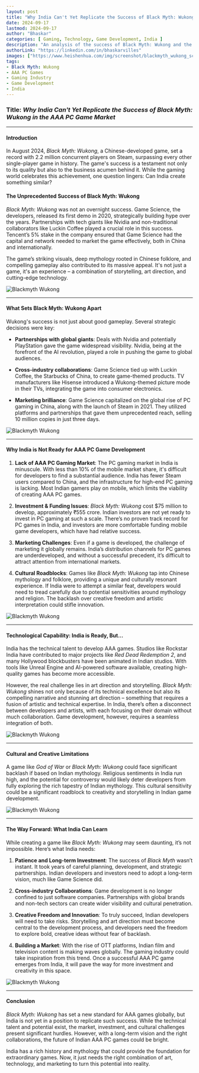```yaml
---
layout: post
title: "Why India Can't Yet Replicate the Success of Black Myth: Wukong in the AAA PC Game Market"
date: 2024-09-17
lastmod: 2024-09-17
author: "Bhaskar"
categories: [ Gaming, Technology, Game Development, India ]
description: "An analysis of the success of Black Myth: Wukong and the challenges India faces in replicating such success in the AAA PC game market."
authorLink: "https://linkedin.com/in/bhaskarvilles"
images: ["https://www.heishenhua.com/img/screenshot/blackmyth_wukong_screenshot_021.jpg"]  # Replace with an actual image link
tags:
- Black Myth: Wukong
- AAA PC Games
- Gaming Industry
- Game Development
- India
---
```


### Title: *Why India Can't Yet Replicate the Success of Black Myth: Wukong in the AAA PC Game Market*

---

#### Introduction
In August 2024, *Black Myth: Wukong*, a Chinese-developed game, set a record with 2.2 million concurrent players on Steam, surpassing every other single-player game in history. The game's success is a testament not only to its quality but also to the business acumen behind it. While the gaming world celebrates this achievement, one question lingers: Can India create something similar?

#### The Unprecedented Success of Black Myth: Wukong
*Black Myth: Wukong* was not an overnight success. Game Science, the developers, released its first demo in 2020, strategically building hype over the years. Partnerships with tech giants like Nvidia and non-traditional collaborators like Luckin Coffee played a crucial role in this success. Tencent’s 5% stake in the company ensured that Game Science had the capital and network needed to market the game effectively, both in China and internationally. 

The game’s striking visuals, deep mythology rooted in Chinese folklore, and compelling gameplay also contributed to its massive appeal. It's not just a game, it's an experience – a combination of storytelling, art direction, and cutting-edge technology.

![Blackmyth Wukong](https://www.heishenhua.com/img/screenshot/blackmyth_wukong_screenshot_019.jpg)

---

#### What Sets Black Myth: Wukong Apart
Wukong's success is not just about good gameplay. Several strategic decisions were key:

- **Partnerships with global giants**: Deals with Nvidia and potentially PlayStation gave the game widespread visibility. Nvidia, being at the forefront of the AI revolution, played a role in pushing the game to global audiences.
  
- **Cross-industry collaborations**: Game Science tied up with Luckin Coffee, the Starbucks of China, to create game-themed products. TV manufacturers like Hisense introduced a Wukong-themed picture mode in their TVs, integrating the game into consumer electronics.

- **Marketing brilliance**: Game Science capitalized on the global rise of PC gaming in China, along with the launch of Steam in 2021. They utilized platforms and partnerships that gave them unprecedented reach, selling 10 million copies in just three days.

![Blackmyth Wukong](https://www.heishenhua.com/img/screenshot/blackmyth_wukong_screenshot_020.jpg)

---

#### Why India is Not Ready for AAA PC Game Development

1. **Lack of AAA PC Gaming Market**: The PC gaming market in India is minuscule. With less than 10% of the mobile market share, it's difficult for developers to find a substantial audience. India has fewer Steam users compared to China, and the infrastructure for high-end PC gaming is lacking. Most Indian gamers play on mobile, which limits the viability of creating AAA PC games.

2. **Investment & Funding Issues**: *Black Myth: Wukong* cost $75 million to develop, approximately ₹555 crore. Indian investors are not yet ready to invest in PC gaming at such a scale. There’s no proven track record for PC games in India, and investors are more comfortable funding mobile game developers, which have had relative success.

3. **Marketing Challenges**: Even if a game is developed, the challenge of marketing it globally remains. India’s distribution channels for PC games are underdeveloped, and without a successful precedent, it’s difficult to attract attention from international markets.

4. **Cultural Roadblocks**: Games like *Black Myth: Wukong* tap into Chinese mythology and folklore, providing a unique and culturally resonant experience. If India were to attempt a similar feat, developers would need to tread carefully due to potential sensitivities around mythology and religion. The backlash over creative freedom and artistic interpretation could stifle innovation.

![Blackmyth Wukong](https://www.heishenhua.com/img/screenshot/blackmyth_wukong_screenshot_015.jpg)

---

#### Technological Capability: India is Ready, But...
India has the technical talent to develop AAA games. Studios like Rockstar India have contributed to major projects like *Red Dead Redemption 2*, and many Hollywood blockbusters have been animated in Indian studios. With tools like Unreal Engine and AI-powered software available, creating high-quality games has become more accessible.

However, the real challenge lies in art direction and storytelling. *Black Myth: Wukong* shines not only because of its technical excellence but also its compelling narrative and stunning art direction – something that requires a fusion of artistic and technical expertise. In India, there’s often a disconnect between developers and artists, with each focusing on their domain without much collaboration. Game development, however, requires a seamless integration of both.

![Blackmyth Wukong](https://www.heishenhua.com/img/screenshot/blackmyth_wukong_screenshot_014.jpg)

---

#### Cultural and Creative Limitations
A game like *God of War* or *Black Myth: Wukong* could face significant backlash if based on Indian mythology. Religious sentiments in India run high, and the potential for controversy would likely deter developers from fully exploring the rich tapestry of Indian mythology. This cultural sensitivity could be a significant roadblock to creativity and storytelling in Indian game development.

![Blackmyth Wukong](https://www.heishenhua.com/img/screenshot/blackmyth_wukong_screenshot_013.jpg)

---

#### The Way Forward: What India Can Learn
While creating a game like *Black Myth: Wukong* may seem daunting, it’s not impossible. Here’s what India needs:

1. **Patience and Long-term Investment**: The success of *Black Myth* wasn’t instant. It took years of careful planning, development, and strategic partnerships. Indian developers and investors need to adopt a long-term vision, much like Game Science did.

2. **Cross-industry Collaborations**: Game development is no longer confined to just software companies. Partnerships with global brands and non-tech sectors can create wider visibility and cultural penetration.

3. **Creative Freedom and Innovation**: To truly succeed, Indian developers will need to take risks. Storytelling and art direction must become central to the development process, and developers need the freedom to explore bold, creative ideas without fear of backlash.

4. **Building a Market**: With the rise of OTT platforms, Indian film and television content is making waves globally. The gaming industry could take inspiration from this trend. Once a successful AAA PC game emerges from India, it will pave the way for more investment and creativity in this space.

![Blackmyth Wukong](https://www.heishenhua.com/img/screenshot/blackmyth_wukong_screenshot_028.jpg)

---

#### Conclusion
*Black Myth: Wukong* has set a new standard for AAA games globally, but India is not yet in a position to replicate such success. While the technical talent and potential exist, the market, investment, and cultural challenges present significant hurdles. However, with a long-term vision and the right collaborations, the future of Indian AAA PC games could be bright.

India has a rich history and mythology that could provide the foundation for extraordinary games. Now, it just needs the right combination of art, technology, and marketing to turn this potential into reality.